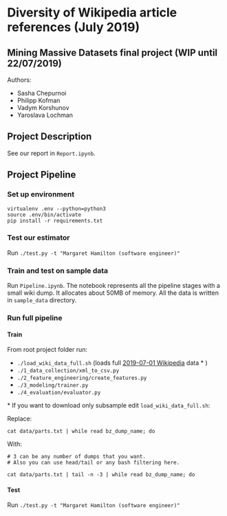 # Diversity of Wikipedia article references (July 2019)
## Mining Massive Datasets final project (WIP until 22/07/2019)

Authors:

* Sasha Chepurnoi
* Philipp Kofman
* Vadym Korshunov
* Yaroslava Lochman

## Project Description


See our report in `Report.ipynb`.

## Project Pipeline

### Set up environment

```
virtualenv .env --python=python3
source .env/bin/activate
pip install -r requirements.txt
```

### Test our estimator
Run `./test.py -t "Margaret Hamilton (software engineer)"`

### Train and test on sample data
Run `Pipeline.ipynb`.
The notebook represents all the pipeline stages with a small wiki dump. It allocates about 50MB of memory. All the data is written in `sample_data` directory. 

### Run full pipeline

#### Train
From root project folder run:

- `./load_wiki_data_full.sh` (loads full [2019-07-01 Wikipedia](https://dumps.wikimedia.org/enwiki/20190701/) data * )
- `./1_data_collection/xml_to_csv.py`
- `./2_feature_engineering/create_features.py`
- `./3_modeling/trainer.py`
- `./4_evaluation/evaluator.py`

\* If you want to download only subsample edit `load_wiki_data_full.sh`:

Replace:
```
cat data/parts.txt | while read bz_dump_name; do
```
With:
```
# 3 can be any number of dumps that you want. 
# Also you can use head/tail or any bash filtering here.

cat data/parts.txt | tail -n -3 | while read bz_dump_name; do
```

#### Test
Run `./test.py -t "Margaret Hamilton (software engineer)"`
